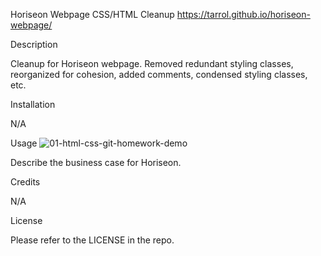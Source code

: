 Horiseon Webpage CSS/HTML Cleanup
https://tarrol.github.io/horiseon-webpage/

Description

Cleanup for Horiseon webpage. Removed redundant styling classes, reorganized for cohesion, added comments, condensed styling classes, etc.

Installation

N/A

Usage
![01-html-css-git-homework-demo](https://user-images.githubusercontent.com/108439709/200036707-328b42c5-e574-44fa-b609-04f8a1dcbb66.png)

Describe the business case for Horiseon.

Credits

N/A

License

Please refer to the LICENSE in the repo.
